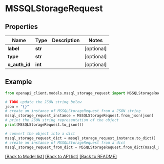 # MSSQLStorageRequest


## Properties

Name | Type | Description | Notes
------------ | ------------- | ------------- | -------------
**label** | **str** |  | [optional] 
**type** | **str** |  | [optional] 
**o_auth_id** | **int** |  | [optional] 

## Example

```python
from openapi_client.models.mssql_storage_request import MSSQLStorageRequest

# TODO update the JSON string below
json = "{}"
# create an instance of MSSQLStorageRequest from a JSON string
mssql_storage_request_instance = MSSQLStorageRequest.from_json(json)
# print the JSON string representation of the object
print(MSSQLStorageRequest.to_json())

# convert the object into a dict
mssql_storage_request_dict = mssql_storage_request_instance.to_dict()
# create an instance of MSSQLStorageRequest from a dict
mssql_storage_request_from_dict = MSSQLStorageRequest.from_dict(mssql_storage_request_dict)
```
[[Back to Model list]](../README.md#documentation-for-models) [[Back to API list]](../README.md#documentation-for-api-endpoints) [[Back to README]](../README.md)



